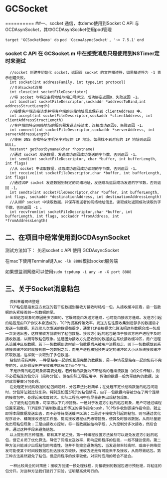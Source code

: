 # GCSocket
==========
##一、socket 通信，本demo使用到Socket C API 与 GCDAsynSocket，其中GCDAsynSocket使用pod管理

`target 'GCSocketDemo' do`
`pod 'CocoaAsyncSocket', '~> 7.5.1'`
`end`

### socket C API 在 GCSocket.m 中在接受消息只是使用到NSTimer定时来测试
      //socket 创建并初始化 socket，返回该 socket 的文件描述符，如果描述符为 -1 表示创建失败。
      int socket(int addressFamily, int type,int protocol)
      //关闭socket连接
      int close(int socketFileDescriptor)
      //将 socket 与特定主机地址与端口号绑定，成功绑定返回0，失败返回 -1。
      int bind(int socketFileDescriptor,sockaddr *addressToBind,int addressStructLength)
      //接受客户端连接请求并将客户端的网络地址信息保存到 clientAddress 中。
      int accept(int socketFileDescriptor,sockaddr *clientAddress, int clientAddressStructLength)
      //客户端向特定网络地址的服务器发送连接请求，连接成功返回0，失败返回 -1。
      int connect(int socketFileDescriptor,sockaddr *serverAddress, int serverAddressLength)
      //使用 DNS 查找特定主机名字对应的 IP 地址。如果找不到对应的 IP 地址则返回 NULL。
      hostent* gethostbyname(char *hostname)
      //通过 socket 发送数据，发送成功返回成功发送的字节数，否则返回 -1。
      int send(int socketFileDescriptor, char *buffer, int bufferLength, int flags)
      //从 socket 中读取数据，读取成功返回成功读取的字节数，否则返回 -1。
      int receive(int socketFileDescriptor,char *buffer, int bufferLength, int flags)
      //通过UDP socket 发送数据到特定的网络地址，发送成功返回成功发送的字节数，否则返回 -1。
      int sendto(int socketFileDescriptor,char *buffer, int bufferLength, int flags, sockaddr *destinationAddress, int destinationAddressLength)
      //从UDP socket 中读取数据，并保存发送者的网络地址信息，读取成功返回成功读取的字节数，否则返回 -1 。
      int recvfrom(int socketFileDescriptor,char *buffer, int bufferLength, int flags, sockaddr *fromAddress, int *fromAddressLength)
            

## 二、在项目中经常使用到GCDAsynSocket
测试方法如下：
关闭socket c API 使用 GCDAsyncSocket 

在mac下使用Terminal键入`nc -lk 8888`模拟socket服务端

如果想监测网络可以使用`sudo tcpdump -i any -n -X port 8888`

## 三、关于Socket消息粘包
      资料来着网络整理
      TCP粘包是指发送方发送的若干包数据到接收方接收时粘成一包，从接收缓冲区看，后一包数据的头紧接着前一包数据的尾。
      出现粘包现象的原因是多方面的，它既可能由发送方造成，也可能由接收方造成。发送方引起的粘包是由TCP协议本身造成的，TCP为提高传输效率，发送方往往要收集到足够多的数据后才发送一包数据。若连续几次发送的数据都很少，通常TCP会根据优化算法把这些数据合成一包后一次发送出去，这样接收方就收到了粘包数据。接收方引起的粘包是由于接收方用户进程不及时接收数据，从而导致粘包现象。这是因为接收方先把收到的数据放在系统接收缓冲区，用户进程从该缓冲区取数据，若下一包数据到达时前一包数据尚未被用户进程取走，则下一包数据放到系统接收缓冲区时就接到前一包数据之后，而用户进程根据预先设定的缓冲区大小从系统接收缓冲区取数据，这样就一次取到了多包数据。
      粘包情况有两种，一种是粘在一起的包都是完整的数据包，另一种情况是粘在一起的包有不完整的包，此处假设用户接收缓冲区长度为m个字节。
      不是所有的粘包现象都需要处理，若传输的数据为不带结构的连续流数据（如文件传输），则不必把粘连的包分开（简称分包）。但在实际工程应用中，传输的数据一般为带结构的数据，这时就需要做分包处理。
      在处理定长结构数据的粘包问题时，分包算法比较简单；在处理不定长结构数据的粘包问题时，分包算法就比较复杂。特别是如图3所示的粘包情况，由于一包数据内容被分在了两个连续的接收包中，处理起来难度较大。实际工程应用中应尽量避免出现粘包现象。
      为了避免粘包现象，可采取以下几种措施。一是对于发送方引起的粘包现象，用户可通过编程设置来避免，TCP提供了强制数据立即传送的操作指令push，TCP软件收到该操作指令后，就立即将本段数据发送出去，而不必等待发送缓冲区满；二是对于接收方引起的粘包，则可通过优化程序设计、精简接收进程工作量、提高接收进程优先级等措施，使其及时接收数据，从而尽量避免出现粘包现象；三是由接收方控制，将一包数据按结构字段，人为控制分多次接收，然后合并，通过这种手段来避免粘包。
      以上提到的三种措施，都有其不足之处。第一种编程设置方法虽然可以避免发送方引起的粘包，但它关闭了优化算法，降低了网络发送效率，影响应用程序的性能，一般不建议使用。第二种方法只能减少出现粘包的可能性，但并不能完全避免粘包，当发送频率较高时，或由于网络突发可能使某个时间段数据包到达接收方较快，接收方还是有可能来不及接收，从而导致粘包。第三种方法虽然避免了粘包，但应用程序的效率较低，对实时应用的场合不适合。

      一种比较周全的对策是：接收方创建一预处理线程，对接收到的数据包进行预处理，将粘连的包分开。对这种方法我们进行了实验，证明是高效可行的。
